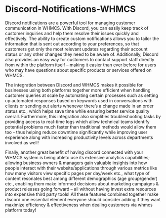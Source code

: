 # Discord-Notifications-WHMCS


Discord notifications are a powerful tool for managing customer communication in WHMCS. With Discord, you can easily keep track of customer inquiries and help them resolve their issues quickly and effectively. The ability to create custom notifications allows you to tailor the information that is sent out according to your preferences, so that customers get only the most relevant updates regarding their account status or any other changes they need to be aware of. Additionally, Discord also provides an easy way for customers to contact support staff directly from within the platform itself – making it easier than ever before for users who may have questions about specific products or services offered on WHMCS. 

The integration between Discord and WHMCS makes it possible for businesses using both platforms together more efficient when handling customer queries at scale by automating certain processes such as setting up automated responses based on keywords used in conversations with clients or sending out alerts whenever there’s a change made in an order status etc., which helps save time while ensuring better service quality overall. Furthermore, this integration also simplifies troubleshooting tasks by providing access to real-time logs which allow technical teams identify potential problems much faster than traditional methods would allow them too - thus helping reduce downtime significantly while improving user experience along with increasing productivity levels across departments involved as well! 

Finally, another great benefit of having discord connected with your WHMCS system is being ableto use its extensive analytics capabilities; allowing business owners & managers gain valuable insights into how people interact with their website/applications through various metrics like how many visitors view specific pages per day/week etc., what type of content resonates best among different demographics (age group/gender) etc., enabling them make informed decisions about marketing campaigns & product releases going forward – all without having invest extra resources into expensive third party tools! All these features combined together make discord one essential element everyone should consider adding if they want maximize efficiency & effectiveness when dealing customers via whmcs platform today!
